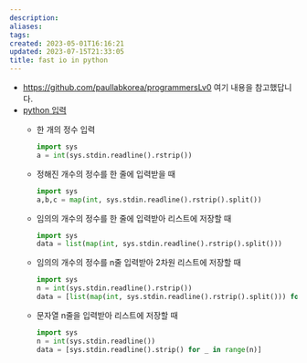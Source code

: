 ```yaml
---
description:
aliases: 
tags: 
created: 2023-05-01T16:16:21
updated: 2023-07-15T21:33:05
title: fast io in python
---
```

- https://github.com/paullabkorea/programmersLv0 여기 내용을 참고했답니다.
- [python 입력](https://github.com/OrmiCodeRanger/AlgorithmCheatSheet/blob/main/sys.stdin.md)
	- 한 개의 정수 입력

		```python
		import sys
		a = int(sys.stdin.readline().rstrip())
		```

	- 정해진 개수의 정수를 한 줄에 입력받을 때

		```python
		import sys
		a,b,c = map(int, sys.stdin.readline().rstrip().split())
		```

	- 임의의 개수의 정수를 한 줄에 입력받아 리스트에 저장할 때

		```python
		import sys
		data = list(map(int, sys.stdin.readline().rstrip().split()))
		```

	- 임의의 개수의 정수를 n줄 입력받아 2차원 리스트에 저장할 때

		```python
		import sys
		n = int(sys.stdin.readline().rstrip())
		data = [list(map(int, sys.stdin.readline().rstrip().split())) for _ in range(n)]
		```

	- 문자열 n줄을 입력받아 리스트에 저장할 때

		```python
		import sys
		n = int(sys.stdin.readline())
		data = [sys.stdin.readline().strip() for _ in range(n)]
		```
